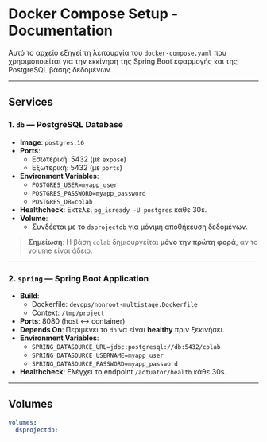 # Docker Compose Setup - Documentation

Αυτό το αρχείο εξηγεί τη λειτουργία του `docker-compose.yaml` που χρησιμοποιείται για την εκκίνηση της Spring Boot εφαρμογής και της PostgreSQL βάσης δεδομένων.

---

## Services

### 1. `db` — PostgreSQL Database

- **Image**: `postgres:16`
- **Ports**:
  - Εσωτερική: 5432 (με `expose`)
  - Εξωτερική: 5432 (με `ports`)
- **Environment Variables**:
  - `POSTGRES_USER=myapp_user`
  - `POSTGRES_PASSWORD=myapp_password`
  - `POSTGRES_DB=colab`
- **Healthcheck**:
  Εκτελεί `pg_isready -U postgres` κάθε 30s.
- **Volume**:
  - Συνδέεται με το `dsprojectdb` για μόνιμη αποθήκευση δεδομένων.

>  **Σημείωση**: Η βάση `colab` δημιουργείται **μόνο την πρώτη φορά**, αν το volume είναι άδειο.

---

### 2. `spring` — Spring Boot Application

- **Build**:
  - Dockerfile: `devops/nonroot-multistage.Dockerfile`
  - Context: `/tmp/project`
- **Ports**: 8080 (host ↔ container)
- **Depends On**:
  Περιμένει το `db` να είναι **healthy** πριν ξεκινήσει.
- **Environment Variables**:
  - `SPRING_DATASOURCE_URL=jdbc:postgresql://db:5432/colab`
  - `SPRING_DATASOURCE_USERNAME=myapp_user`
  - `SPRING_DATASOURCE_PASSWORD=myapp_password`
- **Healthcheck**:
  Ελέγχει το endpoint `/actuator/health` κάθε 30s.

---

##  Volumes

```yaml
volumes:
  dsprojectdb:
```